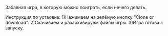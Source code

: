 Забавная игра, в которую можно поиграть, если нечего делать.

Инструкция по устаовке:
1)Нажимаем на зелёную кнопку "Clone or download".
2)Скачиваем и разархивируем файлы игры.
3)Игра готова к запуску.
